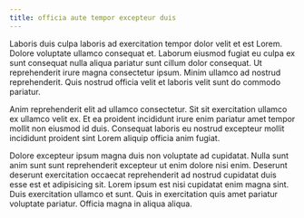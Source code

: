 ```yaml
---
title: officia aute tempor excepteur duis
---
```


Laboris duis culpa laboris ad exercitation tempor dolor velit et est Lorem. Dolore voluptate ullamco consequat et. Laborum eiusmod fugiat eu culpa ex sunt consequat nulla aliqua pariatur sunt cillum dolor consequat. Ut reprehenderit irure magna consectetur ipsum. Minim ullamco ad nostrud reprehenderit. Quis nostrud officia velit et laboris velit sunt do commodo pariatur.

Anim reprehenderit elit ad ullamco consectetur. Sit sit exercitation ullamco ex ullamco velit ex. Et ea proident incididunt irure enim pariatur amet tempor mollit non eiusmod id duis. Consequat laboris eu nostrud excepteur mollit incididunt proident sint Lorem aliquip officia anim fugiat.

Dolore excepteur ipsum magna duis non voluptate ad cupidatat. Nulla sunt anim sunt sunt reprehenderit excepteur ut enim dolore nisi enim. Deserunt deserunt exercitation occaecat reprehenderit ad nostrud cupidatat duis esse est et adipisicing sit. Lorem ipsum est nisi cupidatat enim magna sint. Duis exercitation ullamco et sunt. Quis in exercitation quis amet pariatur voluptate pariatur. Officia magna in aliqua aliqua.